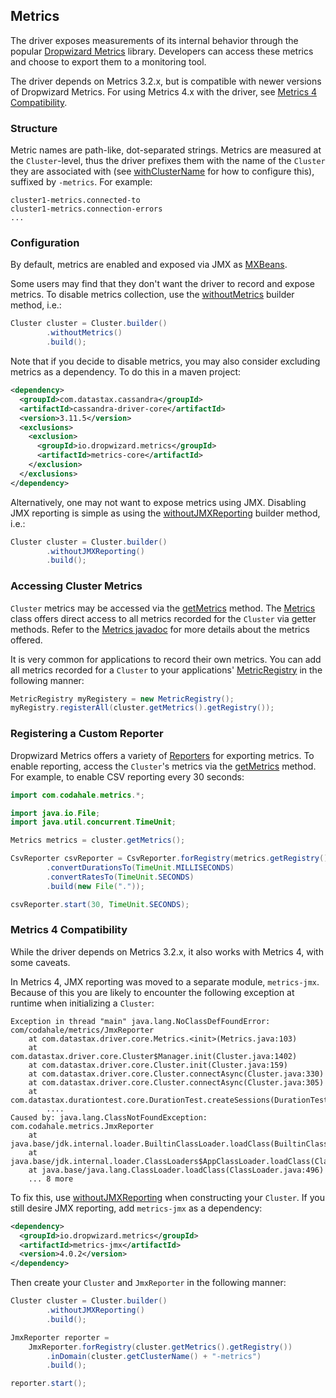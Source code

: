 <!--
Licensed to the Apache Software Foundation (ASF) under one
or more contributor license agreements.  See the NOTICE file
distributed with this work for additional information
regarding copyright ownership.  The ASF licenses this file
to you under the Apache License, Version 2.0 (the
"License"); you may not use this file except in compliance
with the License.  You may obtain a copy of the License at

  http://www.apache.org/licenses/LICENSE-2.0

Unless required by applicable law or agreed to in writing,
software distributed under the License is distributed on an
"AS IS" BASIS, WITHOUT WARRANTIES OR CONDITIONS OF ANY
KIND, either express or implied.  See the License for the
specific language governing permissions and limitations
under the License.
-->

## Metrics

The driver exposes measurements of its internal behavior through the popular [Dropwizard Metrics]
library.  Developers can access these metrics and choose to export them to a monitoring tool.

The driver depends on Metrics 3.2.x, but is compatible with newer versions of Dropwizard Metrics.
For using Metrics 4.x with the driver, see [Metrics 4 Compatibility](#metrics-4-compatibility).

### Structure

Metric names are path-like, dot-separated strings.  Metrics are measured at the `Cluster`-level,
thus the driver prefixes them with the name of the `Cluster` they are associated with (see [withClusterName]
for how to configure this), suffixed by `-metrics`.  For example:

```
cluster1-metrics.connected-to
cluster1-metrics.connection-errors
...
```

### Configuration

By default, metrics are enabled and exposed via JMX as [MXBeans].

Some users may find that they don't want the driver to record and expose metrics.  To disable
metrics collection, use the [withoutMetrics] builder method, i.e.:

```java
Cluster cluster = Cluster.builder()
        .withoutMetrics()
        .build();
```

Note that if you decide to disable metrics, you may also consider excluding metrics as a dependency.
To do this in a maven project:

```xml
<dependency>
  <groupId>com.datastax.cassandra</groupId>
  <artifactId>cassandra-driver-core</artifactId>
  <version>3.11.5</version>
  <exclusions>
    <exclusion>
      <groupId>io.dropwizard.metrics</groupId>
      <artifactId>metrics-core</artifactId>
    </exclusion>
  </exclusions>
</dependency>
```

Alternatively, one may not want to expose metrics using JMX.  Disabling JMX reporting is simple
as using the [withoutJMXReporting] builder method, i.e.:

```java
Cluster cluster = Cluster.builder()
        .withoutJMXReporting()
        .build();
```

### Accessing Cluster Metrics

`Cluster` metrics may be accessed via the [getMetrics] method.  The [Metrics] class offers
direct access to all metrics recorded for the `Cluster` via getter methods.  Refer to
the [Metrics javadoc][Metrics] for more details about the metrics offered.

It is very common for applications to record their own metrics.  You can add all metrics
recorded for a `Cluster` to your applications' [MetricRegistry] in the following manner:

```java
MetricRegistry myRegistery = new MetricRegistry();
myRegistry.registerAll(cluster.getMetrics().getRegistry());
```

### Registering a Custom Reporter

Dropwizard Metrics offers a variety of [Reporters] for exporting metrics.  To enable reporting,
access the `Cluster`'s metrics via the [getMetrics] method.  For example, to enable CSV reporting
every 30 seconds:

```java
import com.codahale.metrics.*;

import java.io.File;
import java.util.concurrent.TimeUnit;

Metrics metrics = cluster.getMetrics();

CsvReporter csvReporter = CsvReporter.forRegistry(metrics.getRegistry())
        .convertDurationsTo(TimeUnit.MILLISECONDS)
        .convertRatesTo(TimeUnit.SECONDS)
        .build(new File("."));

csvReporter.start(30, TimeUnit.SECONDS);
```

### Metrics 4 Compatibility

While the driver depends on Metrics 3.2.x, it also works with Metrics 4, with some caveats.

In Metrics 4, JMX reporting was moved to a separate module, `metrics-jmx`.  Because of this you are
likely to encounter the following exception at runtime when initializing a `Cluster`:

```
Exception in thread "main" java.lang.NoClassDefFoundError: com/codahale/metrics/JmxReporter
	at com.datastax.driver.core.Metrics.<init>(Metrics.java:103)
	at com.datastax.driver.core.Cluster$Manager.init(Cluster.java:1402)
	at com.datastax.driver.core.Cluster.init(Cluster.java:159)
	at com.datastax.driver.core.Cluster.connectAsync(Cluster.java:330)
	at com.datastax.driver.core.Cluster.connectAsync(Cluster.java:305)
	at com.datastax.durationtest.core.DurationTest.createSessions(DurationTest.java:360)
        ....
Caused by: java.lang.ClassNotFoundException: com.codahale.metrics.JmxReporter
	at java.base/jdk.internal.loader.BuiltinClassLoader.loadClass(BuiltinClassLoader.java:582)
	at java.base/jdk.internal.loader.ClassLoaders$AppClassLoader.loadClass(ClassLoaders.java:185)
	at java.base/java.lang.ClassLoader.loadClass(ClassLoader.java:496)
	... 8 more
```

To fix this, use [withoutJMXReporting] when constructing your `Cluster`.  If you still desire JMX
reporting, add `metrics-jmx` as a dependency:

```xml
<dependency>
  <groupId>io.dropwizard.metrics</groupId>
  <artifactId>metrics-jmx</artifactId>
  <version>4.0.2</version>
</dependency>
```

Then create your `Cluster` and `JmxReporter` in the following manner:

```java
Cluster cluster = Cluster.builder()
        .withoutJMXReporting()
        .build();

JmxReporter reporter =
    JmxReporter.forRegistry(cluster.getMetrics().getRegistry())
        .inDomain(cluster.getClusterName() + "-metrics")
        .build();

reporter.start();
```

[Dropwizard Metrics]: http://metrics.dropwizard.io/3.2.2/manual/index.html
[Reporters]: http://metrics.dropwizard.io/3.2.2/manual/core.html#reporters
[MetricRegistry]: http://metrics.dropwizard.io/3.2.2/apidocs/com/codahale/metrics/MetricRegistry.html
[MXBeans]: https://docs.oracle.com/javase/tutorial/jmx/mbeans/mxbeans.html
[withClusterName]: https://docs.datastax.com/en/drivers/java/3.11/com/datastax/driver/core/Cluster.Builder.html#withClusterName-java.lang.String-
[withoutMetrics]: https://docs.datastax.com/en/drivers/java/3.11/com/datastax/driver/core/Cluster.Builder.html#withoutMetrics--
[withoutJMXReporting]: https://docs.datastax.com/en/drivers/java/3.11/com/datastax/driver/core/Cluster.Builder.html#withoutJMXReporting--
[getMetrics]: https://docs.datastax.com/en/drivers/java/3.11/com/datastax/driver/core/Cluster.html#getMetrics--
[Metrics]: https://docs.datastax.com/en/drivers/java/3.11/com/datastax/driver/core/Metrics.html
